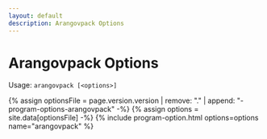 ```yaml
---
layout: default
description: Arangovpack Options
---
```

Arangovpack Options
===================

Usage: `arangovpack [<options>]`

{% assign optionsFile = page.version.version | remove: "." | append: "-program-options-arangovpack" -%}
{% assign options = site.data[optionsFile] -%}
{% include program-option.html options=options name="arangovpack" %}
